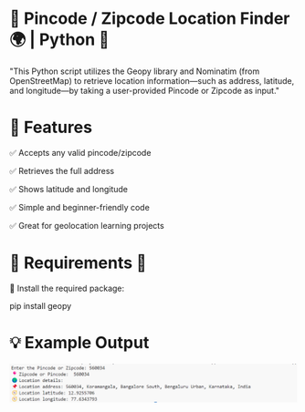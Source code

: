 # 📍 Pincode / Zipcode Location Finder 🌍 | Python 🐍
"This Python script utilizes the Geopy library and Nominatim (from OpenStreetMap) to retrieve location information—such as address, latitude, and longitude—by taking a user-provided Pincode or Zipcode as input."

🚀 Features
====================================
✅ Accepts any valid pincode/zipcode

✅ Retrieves the full address

✅ Shows latitude and longitude

✅ Simple and beginner-friendly code

✅ Great for geolocation learning projects


🧱 Requirements 🐍
=======================================
📌 Install the required package:

pip install geopy


💡 Example Output
=======================
![Pincode image](pincode_output.png)

